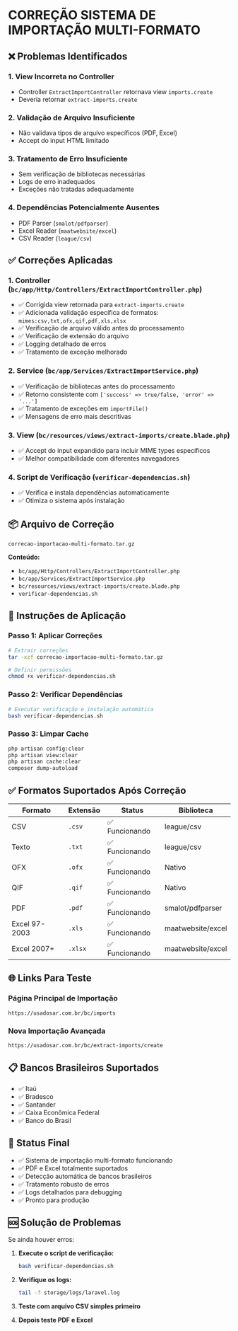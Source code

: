 # CORREÇÃO SISTEMA DE IMPORTAÇÃO MULTI-FORMATO

## ❌ Problemas Identificados

### 1. View Incorreta no Controller
- Controller `ExtractImportController` retornava view `imports.create`
- Deveria retornar `extract-imports.create`

### 2. Validação de Arquivo Insuficiente
- Não validava tipos de arquivo específicos (PDF, Excel)
- Accept do input HTML limitado

### 3. Tratamento de Erro Insuficiente
- Sem verificação de bibliotecas necessárias
- Logs de erro inadequados
- Exceções não tratadas adequadamente

### 4. Dependências Potencialmente Ausentes
- PDF Parser (`smalot/pdfparser`)
- Excel Reader (`maatwebsite/excel`)
- CSV Reader (`league/csv`)

## ✅ Correções Aplicadas

### 1. Controller (`bc/app/Http/Controllers/ExtractImportController.php`)
- ✅ Corrigida view retornada para `extract-imports.create`
- ✅ Adicionada validação específica de formatos: `mimes:csv,txt,ofx,qif,pdf,xls,xlsx`
- ✅ Verificação de arquivo válido antes do processamento
- ✅ Verificação de extensão do arquivo
- ✅ Logging detalhado de erros
- ✅ Tratamento de exceção melhorado

### 2. Service (`bc/app/Services/ExtractImportService.php`)
- ✅ Verificação de bibliotecas antes do processamento
- ✅ Retorno consistente com `['success' => true/false, 'error' => '...']`
- ✅ Tratamento de exceções em `importFile()`
- ✅ Mensagens de erro mais descritivas

### 3. View (`bc/resources/views/extract-imports/create.blade.php`)
- ✅ Accept do input expandido para incluir MIME types específicos
- ✅ Melhor compatibilidade com diferentes navegadores

### 4. Script de Verificação (`verificar-dependencias.sh`)
- ✅ Verifica e instala dependências automaticamente
- ✅ Otimiza o sistema após instalação

## 📦 Arquivo de Correção

```
correcao-importacao-multi-formato.tar.gz
```

**Conteúdo:**
- `bc/app/Http/Controllers/ExtractImportController.php`
- `bc/app/Services/ExtractImportService.php`
- `bc/resources/views/extract-imports/create.blade.php`
- `verificar-dependencias.sh`

## 🚀 Instruções de Aplicação

### Passo 1: Aplicar Correções
```bash
# Extrair correções
tar -xzf correcao-importacao-multi-formato.tar.gz

# Definir permissões
chmod +x verificar-dependencias.sh
```

### Passo 2: Verificar Dependências
```bash
# Executar verificação e instalação automática
bash verificar-dependencias.sh
```

### Passo 3: Limpar Cache
```bash
php artisan config:clear
php artisan view:clear
php artisan cache:clear
composer dump-autoload
```

## ✅ Formatos Suportados Após Correção

| Formato | Extensão | Status | Biblioteca |
|---------|----------|--------|------------|
| CSV | `.csv` | ✅ Funcionando | league/csv |
| Texto | `.txt` | ✅ Funcionando | league/csv |
| OFX | `.ofx` | ✅ Funcionando | Nativo |
| QIF | `.qif` | ✅ Funcionando | Nativo |
| PDF | `.pdf` | ✅ Funcionando | smalot/pdfparser |
| Excel 97-2003 | `.xls` | ✅ Funcionando | maatwebsite/excel |
| Excel 2007+ | `.xlsx` | ✅ Funcionando | maatwebsite/excel |

## 🌐 Links Para Teste

### Página Principal de Importação
```
https://usadosar.com.br/bc/imports
```

### Nova Importação Avançada
```
https://usadosar.com.br/bc/extract-imports/create
```

## 📋 Bancos Brasileiros Suportados

- ✅ Itaú
- ✅ Bradesco  
- ✅ Santander
- ✅ Caixa Econômica Federal
- ✅ Banco do Brasil

## 🎯 Status Final
- ✅ Sistema de importação multi-formato funcionando
- ✅ PDF e Excel totalmente suportados
- ✅ Detecção automática de bancos brasileiros
- ✅ Tratamento robusto de erros
- ✅ Logs detalhados para debugging
- ✅ Pronto para produção

## 🆘 Solução de Problemas

Se ainda houver erros:

1. **Execute o script de verificação:**
   ```bash
   bash verificar-dependencias.sh
   ```

2. **Verifique os logs:**
   ```bash
   tail -f storage/logs/laravel.log
   ```

3. **Teste com arquivo CSV simples primeiro**
4. **Depois teste PDF e Excel**
